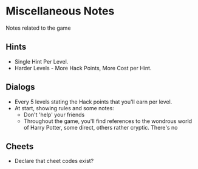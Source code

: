 # Miscellaneous Notes

Notes related to the game

## Hints

* Single Hint Per Level.
* Harder Levels - More Hack Points, More Cost per Hint.

## Dialogs

* Every 5 levels stating the Hack points that you'll earn per level.
* At start, showing rules and some notes:
  * Don't 'help' your friends
  * Throughout the game, you'll find references to the wondrous world of Harry Potter, some direct, others rather cryptic. There's no   

## Cheets

* Declare that cheet codes exist?
